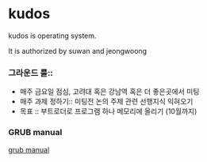 # kudos
kudos is operating system.

It is authorized by suwan and jeongwoong 

### 그라운드 룰::
* 매주 금요일 점심, 고려대 혹은 강남역 혹은 더 좋은곳에서 미팅  
* 매주 과제 정하기:: 미팅전 논의 주제 관련 선행지식 익혀오기   
* 목표 :: 부트로더로 프로그램 하나 메모리에 올리기 (10월까지)
  
  
### GRUB manual
[grub manual](https://www.gnu.org/software/grub/manual/grub/grub.html#Overview)
  
